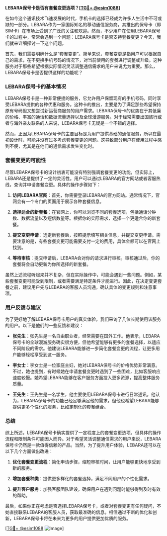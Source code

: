 **LEBARA保号卡是否有套餐变更选项？[[TG💪+ @esim1088](https://t.me/s/esim1088)]**

在如今这个通讯技术飞速发展的时代，手机卡的选择已经成为许多人生活中不可或缺的一部分。LEBARA作为一家国际知名的移动通信服务商，其推出的保号卡（即SIM卡）在市场上受到了广泛的关注和欢迎。然而，不少用户在使用LEBARA保号卡的过程中，常常会遇到一个问题：LEBARA保号卡是否支持套餐变更？今天，我们就来详细探讨一下这个问题。

首先，我们需要明确什么是“套餐变更”。简单来说，套餐变更是指用户可以根据自己的需求，在不更换手机号码的情况下，对当前使用的套餐进行调整或升级。这种服务对于那些希望根据实际情况灵活调整通信需求的用户来说尤为重要。那么，LEBARA保号卡是否提供这样的功能呢？

### LEBARA保号卡的基本情况

LEBARA保号卡是一种非常便捷的服务，它允许用户保留现有的手机号码，同时享受LEBARA提供的各种优惠和服务。这种卡的推出，主要是为了满足那些希望保持原有号码但又想尝试新运营商服务的用户需求。LEBARA保号卡的优势在于其低廉的价格、丰富的通话和数据流量选择以及全球漫游服务。对于经常需要出国旅行或者与海外亲友联系的人来说，LEBARA保号卡无疑是一个不错的选择。

然而，正因为LEBARA保号卡的主要目标是为用户提供基础的通信服务，所以在最初设计时，可能并没有过多考虑套餐变更的问题。这导致部分用户在使用过程中感到不便，尤其是在他们的通信需求发生变化时。

### 套餐变更的可能性

尽管LEBARA保号卡的设计初衷可能没有特别强调套餐变更的功能，但实际上，LEBARA还是提供了一定的灵活性。用户可以通过LEBARA的官方网站或者客服热线，查询并申请套餐变更。具体的操作步骤如下：

1. **访问LEBARA官网**：首先，你需要登录LEBARA的官方网站。通常情况下，官网会有一个专门的页面用于展示各种套餐信息。
   
2. **选择适合的新套餐**：在官网上，你可以浏览不同的套餐选项，包括通话分钟数、数据流量以及短信数量等。根据你的实际需求，选择一个更适合你的新套餐。

3. **提交变更申请**：选定新套餐后，按照提示填写相关信息，并提交变更申请。需要注意的是，有些套餐变更可能需要支付一定的费用，具体金额可以在官网上找到。

4. **等待审核**：提交申请后，LEBARA会对你的请求进行审核。审核通过后，你的套餐将会自动更新为你所选择的新套餐。

虽然上述流程听起来并不复杂，但在实际操作中，可能会遇到一些问题。例如，某些套餐变更可能受到限制，或者需要满足特定条件才能进行。因此，在决定变更套餐之前，建议用户先与LEBARA的客服人员沟通，确认具体的变更规则和注意事项。

### 用户反馈与建议

为了更好地了解LEBARA保号卡用户的真实体验，我们采访了几位长期使用该服务的用户。以下是他们的一些反馈和建议：

- **张先生**：张先生是一名自由职业者，经常需要在国外工作。他表示，LEBARA保号卡的全球漫游服务确实很方便，但他希望能够有更多的套餐选择，以适应不同阶段的需求。他建议LEBARA能够进一步简化套餐变更的流程，让更多用户能够轻松享受到这一服务。

- **李女士**：李女士是一位家庭主妇，她对LEBARA保号卡的价格优势非常满意。不过，她也提到，有时候她在申请套餐变更时遇到了一些困难，比如客服响应速度较慢。她希望LEBARA能够在客户服务方面投入更多资源，提高整体服务质量。

- **王先生**：王先生是一名学生，他主要使用LEBARA保号卡进行日常通讯。他认为，LEBARA保号卡的功能已经足够满足他的需求，但他也希望LEBARA能够提供更多个性化的服务，比如定制化的套餐组合。

### 总结

综上所述，LEBARA保号卡确实提供了一定程度上的套餐变更选项，但具体的操作流程和限制条件可能因人而异。对于希望灵活调整通信需求的用户来说，LEBARA保号卡仍然是一款值得信赖的产品。当然，为了提升用户体验，LEBARA还可以在以下几个方面做出改进：

1. **优化套餐变更流程**：简化申请步骤，缩短审核时间，让用户能够更快地享受到新的服务。
   
2. **增加套餐种类**：提供更多样化的套餐选择，满足不同用户的个性化需求。

3. **提升客户服务**：加强客服团队建设，确保用户在遇到问题时能够得到及时有效的帮助。

最后，如果你正在考虑是否选择LEBARA保号卡，或者对套餐变更有任何疑问，不妨直接联系LEBARA的客服人员，获取最准确的信息。相信通过不断的优化和创新，LEBARA保号卡将在未来为更多的用户提供更加优质的服务。

[[TG💪+ @esim1088](https://t.me/s/esim1088) ![Image](https://i.postimg.cc/4NQfJmqS/Snipaste-2025-05-13-00-14-12.png)]